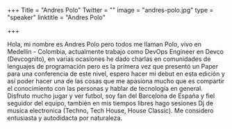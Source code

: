 ﻿+++
Title = "Andres Polo"
Twitter = ""
image = "andres-polo.jpg"
type = "speaker"
linktitle = "Andres Polo"

+++

Hola, mi nombre es Andres Polo pero todos me llaman Polo, vivo en Medellin - Colombia, actualmente trabajo como DevOps Engineer en Devco (Devcognito), en varias ocasiones he dado charlas en comunidades de lenguajes de programación pero es la primera vez que presentó un Paper para una conferencia de este nivel, espero hacer mi debut en esta edición y así poder hacer una de las cosas que me apasiona mucho que es compartir el conocimiento con las personas y hablar de tecnología en general. Disfruto mucho jugar y ver futbol, soy fan del Barcelona de España y fiel seguidor del equipo, también en mis tiempos libres hago sesiones Dj de musica electronica (Techno, Tech House, House Classic). Me considero entusiasta y autodidacta por naturaleza. 